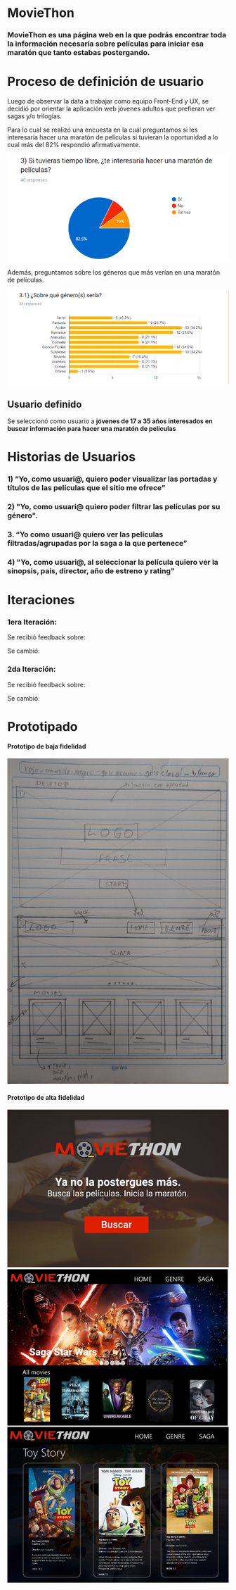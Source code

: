 # **MovieThon**
### MovieThon es una página web en la que podrás encontrar toda la información necesaria sobre películas para iniciar esa maratón que tanto estabas postergando.

# Proceso de definición de usuario
Luego de observar la data a trabajar como equipo Front-End y UX, se decidió por orientar la aplicación web jóvenes adultos que prefieran ver sagas y/o trilogías. 

Para lo cual se realizó una encuesta en la cuál preguntamos si les interesaría hacer una maratón de películas si tuvieran la oportunidad a lo cual más del 82% respondió afirmativamente.

![chart](src/img/chart1.png)

Además, preguntamos sobre los géneros que más verían en una maratón de películas.

![chart](src/img/chart.png)
## Usuario definido
Se seleccionó como usuario a **jóvenes de 17 a 35 años interesados en buscar información para hacer una maratón de películas**

# Historias de Usuarios
### 1) “Yo, como usuari@, quiero poder visualizar las portadas y títulos de las películas que el sitio me ofrece"
### 2) "Yo, como usuari@ quiero poder filtrar las películas por su género".
### 3. “Yo como usuari@ quiero ver las películas filtradas/agrupadas por la  saga a la que pertenece”
### 4)  "Yo, como usuari@, al seleccionar la película quiero ver la sinopsis, país, director, año de estreno y rating"

# Iteraciones
### 1era Iteración:

Se recibió feedback sobre:

Se cambió:

### 2da Iteración:
Se recibió feedback sobre:

Se cambió:
# Prototipado
#### Prototipo de baja fidelidad
![baja fidelidad](src/img/baja.jpg)

#### Prototipo de alta fidelidad
![alta fidelidad](src/img/pantalla1.png)
![alta fidelidad](src/img/pantalla2.png)
![alta fidelidad](src/img/pantalla3.png)

